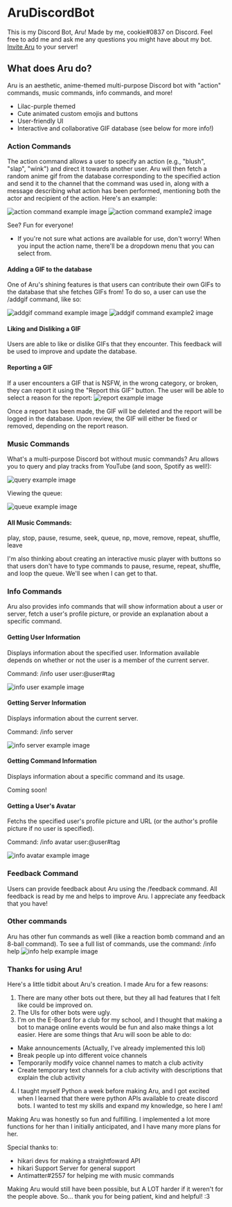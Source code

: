 # AruDiscordBot
This is my Discord Bot, Aru!
Made by me, cookie#0837 on Discord. Feel free to add me and ask me any questions you might have about my bot.
[Invite Aru](https://discord.com/api/oauth2/authorize?client_id=1009180210823970956&permissions=8&scope=applications.commands%20bot) to your server!

## What does Aru do?
Aru is an aesthetic, anime-themed multi-purpose Discord bot with "action" commands, music commands, info commands, and more!
* Lilac-purple themed
* Cute animated custom emojis and buttons
* User-friendly UI
* Interactive and collaborative GIF database (see below for more info!)

### Action Commands
The action command allows a user to specify an action (e.g., "blush", "slap", "wink") and direct it towards another user. Aru will then fetch a random anime gif from the database corresponding to the specified action and send it to the channel that the command was used in, along with a message describing what action has been performed, mentioning both the actor and recipient of the action. Here's an example:

![action command example image](/images/action_command_example.png)
![action command example2 image](/images/action_command_example_2.png)

See? Fun for everyone!
* If you're not sure what actions are available for use, don't worry! When you input the action name, there'll be a dropdown menu that you can select from.

#### Adding a GIF to the database
One of Aru's shining features is that users can contribute their own GIFs to the database that she fetches GIFs from! To do so, a user can use the /addgif command, like so:

![addgif command example image](/images/addgif_command_example.png)
![addgif command example2 image](/images/addgif_command_example_2.png)

#### Liking and Disliking a GIF
Users are able to like or dislike GIFs that they encounter. This feedback will be used to improve and update the database.

#### Reporting a GIF
If a user encounters a GIF that is NSFW, in the wrong category, or broken, they can report it using the "Report this GIF" button. The user will be able to select a reason for the report:
![report example image](/images/report_example.png)

Once a report has been made, the GIF will be deleted and the report will be logged in the database. Upon review, the GIF will either be fixed or removed, depending on the report reason.

### Music Commands
What's a multi-purpose Discord bot without music commands? Aru allows you to query and play tracks from YouTube (and soon, Spotify as well!):

![query example image](/images/query_example.png)

Viewing the queue:

![queue example image](/images/queue_example.png)

#### All Music Commands: 
play, stop, pause, resume, seek, queue, np, move, remove, repeat, shuffle, leave

I'm also thinking about creating an interactive music player with buttons so that users don't have to type commands to pause, resume, repeat, shuffle, and loop the queue. We'll see when I can get to that.

### Info Commands
Aru also provides info commands that will show information about a user or server, fetch a user's profile picture, or provide an explanation about a specific command.

#### Getting User Information
Displays information about the specified user. Information available depends on whether or not the user is a member of the current server.

Command: /info user user:@user#tag

![info user example image](/images/info_user_example.png)

#### Getting Server Information
Displays information about the current server.

Command: /info server

![info server example image](/images/info_server_example.png)

#### Getting Command Information
Displays information about a specific command and its usage.

Coming soon!

#### Getting a User's Avatar
Fetchs the specified user's profile picture and URL (or the author's profile picture if no user is specified).

Command: /info avatar user:@user#tag

![info avatar example image](/images/info_avatar_example.png)

### Feedback Command
Users can provide feedback about Aru using the /feedback command. All feedback is read by me and helps to improve Aru. I appreciate any feedback that you have!

### Other commands
Aru has other fun commands as well (like a reaction bomb command and an 8-ball command). 
To see a full list of commands, use the command:
/info help
![info help example image](/images/info_help_example.png)

### Thanks for using Aru!
Here's a little tidbit about Aru's creation.
I made Aru for a few reasons:
1. There are many other bots out there, but they all had features that I felt like could be improved on.
2. The UIs for other bots were ugly.
3. I'm on the E-Board for a club for my school, and I thought that making a bot to manage online events would be fun and also make things a lot easier. Here are some things that Aru will soon be able to do:
* Make announcements (Actually, I've already implemented this lol)
* Break people up into different voice channels
* Temporarily modify voice channel names to match a club activity
* Create temporary text channels for a club activity with descriptions that explain the club activity
4. I taught myself Python a week before making Aru, and I got excited when I learned that there were python APIs available to create discord bots. I wanted to test my skills and expand my knowledge, so here I am!

Making Aru was honestly so fun and fulfilling. I implemented a lot more functions for her than I initially anticipated, and I have many more plans for her. 

Special thanks to:
* hikari devs for making a straightfoward API
* hikari Support Server for general support
* Antimatter#2557 for helping me with music commands

Making Aru would still have been possible, but A LOT harder if it weren't for the people above. So... thank you for being patient, kind and helpful! :3







